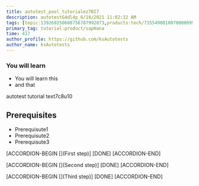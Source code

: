 ```yaml
---
title: autotest_pool_tutorialez7BI7
description: autotestG4dl4p_6/18/2021 11:02:32 AM
tags: [topic:139269250608756787992873,products:tech/73554900100700000996,tutorial:experience/advanced]
primary_tag: tutorial:product/sapHana
time: 417
author_profile: https://github.com/ksAutotests
author_name: ksAutotests
---
```

### You will learn
- You will learn this
- and that

autotest tutorial text7c8u10

## Prerequisites
- Prerequisute1
- Prerequisute2
- Prerequisute3

[ACCORDION-BEGIN [](First step)]
[DONE]
[ACCORDION-END]

[ACCORDION-BEGIN [](Second step)]
[DONE]
[ACCORDION-END]

[ACCORDION-BEGIN [](Third step)]
[DONE]
[ACCORDION-END]

